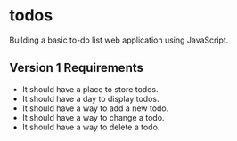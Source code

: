 # todos
Building a basic to-do list web application using JavaScript.

## Version 1 Requirements
- It should have a place to store todos.
- It should have a day to display todos.
- It should have a way to add a new todo.
- It should have a way to change a todo.
- It should have a way to delete a todo.
